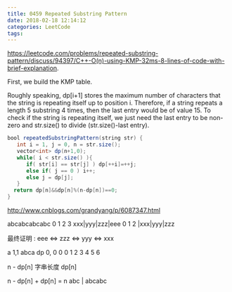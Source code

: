 ```yaml
---
title: 0459 Repeated Substring Pattern
date: 2018-02-18 12:14:12
categories: LeetCode
tags:
---
```


https://leetcode.com/problems/repeated-substring-pattern/discuss/94397/C++-O(n)-using-KMP-32ms-8-lines-of-code-with-brief-explanation.

First, we build the KMP table.

Roughly speaking, dp[i+1] stores the maximum number of characters that the string is repeating itself up to position i.
Therefore, if a string repeats a length 5 substring 4 times, then the last entry would be of value 15.
To check if the string is repeating itself, we just need the last entry to be non-zero and str.size() to divide (str.size()-last entry).
```java    
bool repeatedSubstringPattern(string str) {
   int i = 1, j = 0, n = str.size();
   vector<int> dp(n+1,0);
   while( i < str.size() ){
      if( str[i] == str[j] ) dp[++i]=++j;
      else if( j == 0 ) i++;
      else j = dp[j];
   }
  return dp[n]&&dp[n]%(n-dp[n])==0;
}
```

http://www.cnblogs.com/grandyang/p/6087347.html

abcabcabcabc
0   1   2   3
xxx|yyy|zzz|eee
    0   1   2
   |xxx|yyy|zzz

最终证明 : eee <=> zzz <=> yyy <=> xxx 

a 1,1
abca 
dp 0, 0 0 0 1 2 3 4 5 6

n - dp[n] 字串长度 
dp[n]

n - dp[n] + dp[n] = n 
abc |  abcabc

